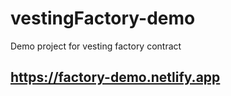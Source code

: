 # vestingFactory-demo
Demo project for vesting factory contract

## https://factory-demo.netlify.app


